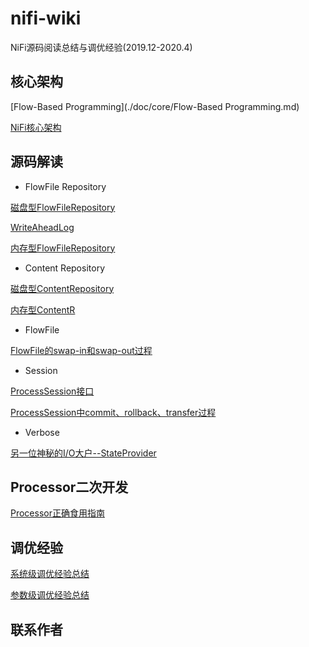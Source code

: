 # nifi-wiki

NiFi源码阅读总结与调优经验(2019.12-2020.4)

## 核心架构

[Flow-Based Programming](./doc/core/Flow-Based Programming.md)

[NiFi核心架构](./doc/core/NiFi核心架构.md)

## 源码解读

- FlowFile Repository

[磁盘型FlowFileRepository](./doc/sourceCode/repository/FlowFileRepository/WriteAheadLogFlowFileRepository深入解读.md)

[WriteAheadLog](./doc/sourceCode/repository/FlowFileRepository/WriteAheadLogFlowFileRepository深入解读.md)

[内存型FlowFileRepository](./doc/sourceCode/repository/FlowFileRepository/VolatileFlowFileRepository解读.md)

- Content Repository

[磁盘型ContentRepository](./doc/sourceCode/repository/ContentRepository/FileSystemRepository深入解读.md)

[内存型ContentR](./doc/sourceCode/repository/ContentRepository/VolatileContentRepository解读.md)

- FlowFile

[FlowFile的swap-in和swap-out过程](./doc/sourceCode/flowfile/FlowFile%20的%20swapIn%20和%20swapOut%20过程.md)

- Session

[ProcessSession接口](./doc/sourceCode/session/ProcessSession接口解读.md)

[ProcessSession中commit、rollback、transfer过程](./doc/sourceCode/session/StandardProcessSession关键问题解析.md)

- Verbose

[另一位神秘的I/O大户--StateProvider](./doc/sourceCode/verbose/StateProvider.md)

## Processor二次开发

[Processor正确食用指南](./doc/develop/NiFi%20Processor正确食用指南.md)

## 调优经验

[系统级调优经验总结]()

[参数级调优经验总结](./doc/tune/NiFi参数级调优经验总结.md)

## 联系作者

